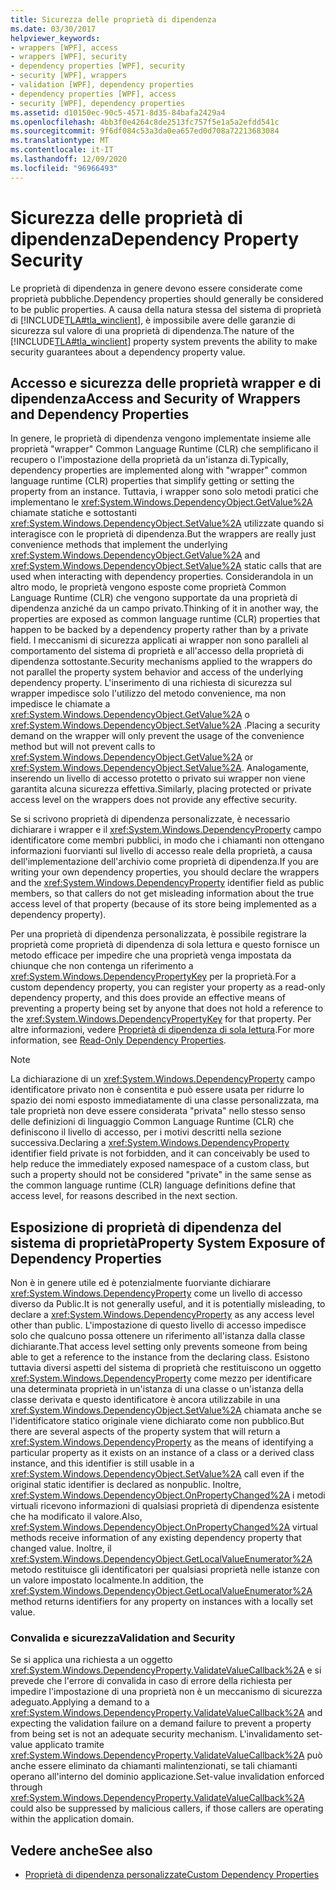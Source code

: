 ```yaml
---
title: Sicurezza delle proprietà di dipendenza
ms.date: 03/30/2017
helpviewer_keywords:
- wrappers [WPF], access
- wrappers [WPF], security
- dependency properties [WPF], security
- security [WPF], wrappers
- validation [WPF], dependency properties
- dependency properties [WPF], access
- security [WPF], dependency properties
ms.assetid: d10150ec-90c5-4571-8d35-84bafa2429a4
ms.openlocfilehash: 4bb3f0e4264c8de2513fc757f5e1a5a2efdd541c
ms.sourcegitcommit: 9f6df084c53a3da0ea657ed0d708a72213683084
ms.translationtype: MT
ms.contentlocale: it-IT
ms.lasthandoff: 12/09/2020
ms.locfileid: "96966493"
---
```

# <a name="dependency-property-security"></a><span data-ttu-id="4a548-102">Sicurezza delle proprietà di dipendenza</span><span class="sxs-lookup"><span data-stu-id="4a548-102">Dependency Property Security</span></span>
<span data-ttu-id="4a548-103">Le proprietà di dipendenza in genere devono essere considerate come proprietà pubbliche.</span><span class="sxs-lookup"><span data-stu-id="4a548-103">Dependency properties should generally be considered to be public properties.</span></span> <span data-ttu-id="4a548-104">A causa della natura stessa del sistema di proprietà di [!INCLUDE[TLA#tla_winclient](../../../includes/tlasharptla-winclient-md.md)], è impossibile avere delle garanzie di sicurezza sul valore di una proprietà di dipendenza.</span><span class="sxs-lookup"><span data-stu-id="4a548-104">The nature of the [!INCLUDE[TLA#tla_winclient](../../../includes/tlasharptla-winclient-md.md)] property system prevents the ability to make security guarantees about a dependency property value.</span></span>  

<a name="AccessSecurity"></a>
## <a name="access-and-security-of-wrappers-and-dependency-properties"></a><span data-ttu-id="4a548-105">Accesso e sicurezza delle proprietà wrapper e di dipendenza</span><span class="sxs-lookup"><span data-stu-id="4a548-105">Access and Security of Wrappers and Dependency Properties</span></span>  
 <span data-ttu-id="4a548-106">In genere, le proprietà di dipendenza vengono implementate insieme alle proprietà "wrapper" Common Language Runtime (CLR) che semplificano il recupero o l'impostazione della proprietà da un'istanza di.</span><span class="sxs-lookup"><span data-stu-id="4a548-106">Typically, dependency properties are implemented along with "wrapper" common language runtime (CLR) properties that simplify getting or setting the property from an instance.</span></span> <span data-ttu-id="4a548-107">Tuttavia, i wrapper sono solo metodi pratici che implementano le <xref:System.Windows.DependencyObject.GetValue%2A> chiamate statiche e sottostanti <xref:System.Windows.DependencyObject.SetValue%2A> utilizzate quando si interagisce con le proprietà di dipendenza.</span><span class="sxs-lookup"><span data-stu-id="4a548-107">But the wrappers are really just convenience methods that implement the underlying <xref:System.Windows.DependencyObject.GetValue%2A> and <xref:System.Windows.DependencyObject.SetValue%2A> static calls that are used when interacting with dependency properties.</span></span> <span data-ttu-id="4a548-108">Considerandola in un altro modo, le proprietà vengono esposte come proprietà Common Language Runtime (CLR) che vengono supportate da una proprietà di dipendenza anziché da un campo privato.</span><span class="sxs-lookup"><span data-stu-id="4a548-108">Thinking of it in another way, the properties are exposed as common language runtime (CLR) properties that happen to be backed by a dependency property rather than by a private field.</span></span> <span data-ttu-id="4a548-109">I meccanismi di sicurezza applicati ai wrapper non sono paralleli al comportamento del sistema di proprietà e all'accesso della proprietà di dipendenza sottostante.</span><span class="sxs-lookup"><span data-stu-id="4a548-109">Security mechanisms applied to the wrappers do not parallel the property system behavior and access of the underlying dependency property.</span></span> <span data-ttu-id="4a548-110">L'inserimento di una richiesta di sicurezza sul wrapper impedisce solo l'utilizzo del metodo convenience, ma non impedisce le chiamate a <xref:System.Windows.DependencyObject.GetValue%2A> o <xref:System.Windows.DependencyObject.SetValue%2A> .</span><span class="sxs-lookup"><span data-stu-id="4a548-110">Placing a security demand on the wrapper will only prevent the usage of the convenience method but will not prevent calls to <xref:System.Windows.DependencyObject.GetValue%2A> or <xref:System.Windows.DependencyObject.SetValue%2A>.</span></span> <span data-ttu-id="4a548-111">Analogamente, inserendo un livello di accesso protetto o privato sui wrapper non viene garantita alcuna sicurezza effettiva.</span><span class="sxs-lookup"><span data-stu-id="4a548-111">Similarly, placing protected or private access level on the wrappers does not provide any effective security.</span></span>  
  
 <span data-ttu-id="4a548-112">Se si scrivono proprietà di dipendenza personalizzate, è necessario dichiarare i wrapper e il <xref:System.Windows.DependencyProperty> campo identificatore come membri pubblici, in modo che i chiamanti non ottengano informazioni fuorvianti sul livello di accesso reale della proprietà, a causa dell'implementazione dell'archivio come proprietà di dipendenza.</span><span class="sxs-lookup"><span data-stu-id="4a548-112">If you are writing your own dependency properties, you should declare the wrappers and the <xref:System.Windows.DependencyProperty> identifier field as public members, so that callers do not get misleading information about the true access level of that property (because of its store being implemented as a dependency property).</span></span>  
  
 <span data-ttu-id="4a548-113">Per una proprietà di dipendenza personalizzata, è possibile registrare la proprietà come proprietà di dipendenza di sola lettura e questo fornisce un metodo efficace per impedire che una proprietà venga impostata da chiunque che non contenga un riferimento a <xref:System.Windows.DependencyPropertyKey> per la proprietà.</span><span class="sxs-lookup"><span data-stu-id="4a548-113">For a custom dependency property, you can register your property as a read-only dependency property, and this does provide an effective means of preventing a property being set by anyone that does not hold a reference to the <xref:System.Windows.DependencyPropertyKey> for that property.</span></span> <span data-ttu-id="4a548-114">Per altre informazioni, vedere [Proprietà di dipendenza di sola lettura](read-only-dependency-properties.md).</span><span class="sxs-lookup"><span data-stu-id="4a548-114">For more information, see [Read-Only Dependency Properties](read-only-dependency-properties.md).</span></span>  
  
> [!NOTE]
> <span data-ttu-id="4a548-115">La dichiarazione di un <xref:System.Windows.DependencyProperty> campo identificatore privato non è consentita e può essere usata per ridurre lo spazio dei nomi esposto immediatamente di una classe personalizzata, ma tale proprietà non deve essere considerata "privata" nello stesso senso delle definizioni di linguaggio Common Language Runtime (CLR) che definiscono il livello di accesso, per i motivi descritti nella sezione successiva.</span><span class="sxs-lookup"><span data-stu-id="4a548-115">Declaring a <xref:System.Windows.DependencyProperty> identifier field private is not forbidden, and it can conceivably be used to help reduce the immediately exposed namespace of a custom class, but such a property should not be considered "private" in the same sense as the common language runtime (CLR) language definitions define that access level, for reasons described in the next section.</span></span>  
  
<a name="PropertySystemExposure"></a>
## <a name="property-system-exposure-of-dependency-properties"></a><span data-ttu-id="4a548-116">Esposizione di proprietà di dipendenza del sistema di proprietà</span><span class="sxs-lookup"><span data-stu-id="4a548-116">Property System Exposure of Dependency Properties</span></span>  
 <span data-ttu-id="4a548-117">Non è in genere utile ed è potenzialmente fuorviante dichiarare <xref:System.Windows.DependencyProperty> come un livello di accesso diverso da Public.</span><span class="sxs-lookup"><span data-stu-id="4a548-117">It is not generally useful, and it is potentially misleading, to declare a <xref:System.Windows.DependencyProperty> as any access level other than public.</span></span> <span data-ttu-id="4a548-118">L'impostazione di questo livello di accesso impedisce solo che qualcuno possa ottenere un riferimento all'istanza dalla classe dichiarante.</span><span class="sxs-lookup"><span data-stu-id="4a548-118">That access level setting only prevents someone from being able to get a reference to the instance from the declaring class.</span></span> <span data-ttu-id="4a548-119">Esistono tuttavia diversi aspetti del sistema di proprietà che restituiscono un oggetto <xref:System.Windows.DependencyProperty> come mezzo per identificare una determinata proprietà in un'istanza di una classe o un'istanza della classe derivata e questo identificatore è ancora utilizzabile in una <xref:System.Windows.DependencyObject.SetValue%2A> chiamata anche se l'identificatore statico originale viene dichiarato come non pubblico.</span><span class="sxs-lookup"><span data-stu-id="4a548-119">But there are several aspects of the property system that will return a <xref:System.Windows.DependencyProperty> as the means of identifying a particular property as it exists on an instance of a class or a derived class instance, and this identifier is still usable in a <xref:System.Windows.DependencyObject.SetValue%2A> call even if the original static identifier is declared as nonpublic.</span></span> <span data-ttu-id="4a548-120">Inoltre, <xref:System.Windows.DependencyObject.OnPropertyChanged%2A> i metodi virtuali ricevono informazioni di qualsiasi proprietà di dipendenza esistente che ha modificato il valore.</span><span class="sxs-lookup"><span data-stu-id="4a548-120">Also, <xref:System.Windows.DependencyObject.OnPropertyChanged%2A> virtual methods receive information of any existing dependency property that changed value.</span></span> <span data-ttu-id="4a548-121">Inoltre, il <xref:System.Windows.DependencyObject.GetLocalValueEnumerator%2A> metodo restituisce gli identificatori per qualsiasi proprietà nelle istanze con un valore impostato localmente.</span><span class="sxs-lookup"><span data-stu-id="4a548-121">In addition, the <xref:System.Windows.DependencyObject.GetLocalValueEnumerator%2A> method returns identifiers for any property on instances with a locally set value.</span></span>  
  
### <a name="validation-and-security"></a><span data-ttu-id="4a548-122">Convalida e sicurezza</span><span class="sxs-lookup"><span data-stu-id="4a548-122">Validation and Security</span></span>  
 <span data-ttu-id="4a548-123">Se si applica una richiesta a un oggetto <xref:System.Windows.DependencyProperty.ValidateValueCallback%2A> e si prevede che l'errore di convalida in caso di errore della richiesta per impedire l'impostazione di una proprietà non è un meccanismo di sicurezza adeguato.</span><span class="sxs-lookup"><span data-stu-id="4a548-123">Applying a demand to a <xref:System.Windows.DependencyProperty.ValidateValueCallback%2A> and expecting the validation failure on a demand failure to prevent a property from being set is not an adequate security mechanism.</span></span> <span data-ttu-id="4a548-124">L'invalidamento set-value applicato tramite <xref:System.Windows.DependencyProperty.ValidateValueCallback%2A> può anche essere eliminato da chiamanti malintenzionati, se tali chiamanti operano all'interno del dominio applicazione.</span><span class="sxs-lookup"><span data-stu-id="4a548-124">Set-value invalidation enforced through <xref:System.Windows.DependencyProperty.ValidateValueCallback%2A> could also be suppressed by malicious callers, if those callers are operating within the application domain.</span></span>  
  
## <a name="see-also"></a><span data-ttu-id="4a548-125">Vedere anche</span><span class="sxs-lookup"><span data-stu-id="4a548-125">See also</span></span>

- [<span data-ttu-id="4a548-126">Proprietà di dipendenza personalizzate</span><span class="sxs-lookup"><span data-stu-id="4a548-126">Custom Dependency Properties</span></span>](custom-dependency-properties.md)
